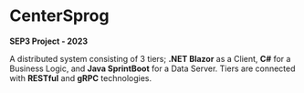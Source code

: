 # CenterSprog
**SEP3 Project - 2023**

A distributed system consisting of 3 tiers; **.NET Blazor** as a Client, **C#** for a Business Logic, and **Java SprintBoot** for a Data Server. 
Tiers are connected with **RESTful** and **gRPC** technologies.
